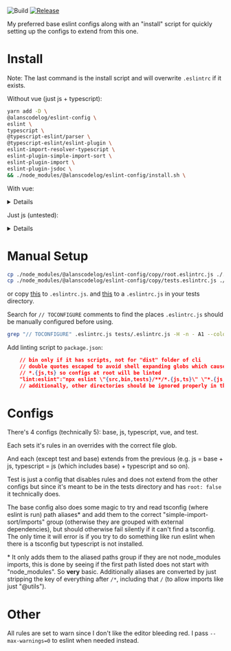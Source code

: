 ![Build](https://github.com/alanscodelog/my-eslint-config/workflows/Build/badge.svg)
[![Release](https://github.com/alanscodelog/my-eslint-config/workflows/Release/badge.svg)](https://www.npmjs.com/package/@alanscodelog/eslint-config)

My preferred base eslint configs along with an "install" script for quickly setting up the configs to extend from this one.

# Install

Note: The last command is the install script and will overwrite `.eslintrc` if it exists.

Without vue (just js + typescript):

```bash
yarn add -D \
@alanscodelog/eslint-config \
eslint \
typescript \
@typescript-eslint/parser \
@typescript-eslint/eslint-plugin \
eslint-import-resolver-typescript \
eslint-plugin-simple-import-sort \
eslint-plugin-import \
eslint-plugin-jsdoc \
&& ./node_modules/@alanscodelog/eslint-config/install.sh \
```

With vue:

<details>
```bash
yarn add -D \
@alanscodelog/eslint-config \
eslint \
typescript \
@typescript-eslint/parser \
@typescript-eslint/eslint-plugin \
eslint-import-resolver-typescript \
eslint-plugin-simple-import-sort \
eslint-plugin-import \
eslint-plugin-jsdoc \
eslint-plugin-vue \
@vue/eslint-config-typescript \
&& ./node_modules/@alanscodelog/eslint-config/install.sh \
```
</details>

Just js (untested):
<details>
```bash
yarn add -D \
@alanscodelog/eslint-config \
eslint \
eslint-plugin-simple-import-sort \
eslint-plugin-import \
eslint-plugin-jsdoc \
&& ./node_modules/@alanscodelog/eslint-config/install.sh \
```
</details>

# Manual Setup

```bash
cp ./node_modules/@alanscodelog/eslint-config/copy/root.eslintrc.js ./.eslintrc.js
cp ./node_modules/@alanscodelog/eslint-config/copy/tests.eslintrc.js ./tests/.eslintrc.js
```
or copy [this](https://github.com/AlansCodeLog/my-eslint-config/blob/master/copy/root.eslintrc.js) to `.eslintrc.js`.
and [this](https://github.com/AlansCodeLog/my-eslint-config/blob/master/copy/tests.eslintrc.js) to a `.eslintrc.js` in your tests directory.

Search for `// TOCONFIGURE` comments to find the places `.eslintrc.js` should be manually configured before using.

```bash
grep "// TOCONFIGURE" .eslintrc.js tests/.eslintrc.js -H -n - A1 --color
```

Add linting script to `package.json`:
```json
	// bin only if it has scripts, not for "dist" folder of cli
	// double quotes escaped to avoid shell expanding globs which causes problems
	// *.{js,ts} so configs at root will be linted
	"lint:eslint":"npx eslint \"{src,bin,tests}/**/*.{js,ts}\" \"*.{js,ts}\" --max-warnings=0 --report-unused-disable-directives"
	// additionally, other directories should be ignored properly in the eslintrc so that vscode won't try to lint the files when opening them (except node_modules, that already seems to be ignored)
```


# Configs

There's 4 configs (technically 5): base, js, typescript, vue, and test.

Each sets it's rules in an overrides with the correct file glob.

And each (except test and base) extends from the previous (e.g. js = base + js, typescript = js (which includes base) + typescript and so on).

Test is just a config that disables rules and does not extend from the other configs but since it's meant to be in the tests directory and has `root: false` it technically does.

The base config also does some magic to try and read tsconfig (where eslint is run) path aliases\* and add them to the correct "simple-import-sort/imports" group (otherwise they are grouped with external dependencies), but should otherwise fail silently if it can't find a tsconfig. The only time it will error is if you try to do something like run eslint when there is a tsconfig but typescript is not installed.

\* It only adds them to the aliased paths group if they are not node_modules imports, this is done by seeing if the first path listed does not start with "node_modules". So **very** basic. Additionally aliases are converted by just stripping the key of everything after `/*`, including that `/` (to allow imports like just "@utils").

# Other

All rules are set to warn since I don't like the editor bleeding red. I pass `--max-warnings=0` to eslint when needed instead.
